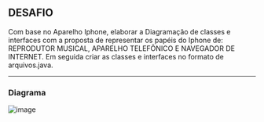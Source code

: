 ## DESAFIO
Com base no Aparelho Iphone, elaborar a Diagramação de classes e interfaces com a proposta de representar os papéis do Iphone de: REPRODUTOR MUSICAL, APARELHO TELEFÔNICO E NAVEGADOR DE INTERNET. Em seguida criar as classes e interfaces no formato de arquivos.java.

-----

### Diagrama 
![image](https://github.com/camilahrossii/java__poo-e-uml/assets/116846050/1054675b-da1f-4ecd-b9ad-1a6f2af5c5b8)
